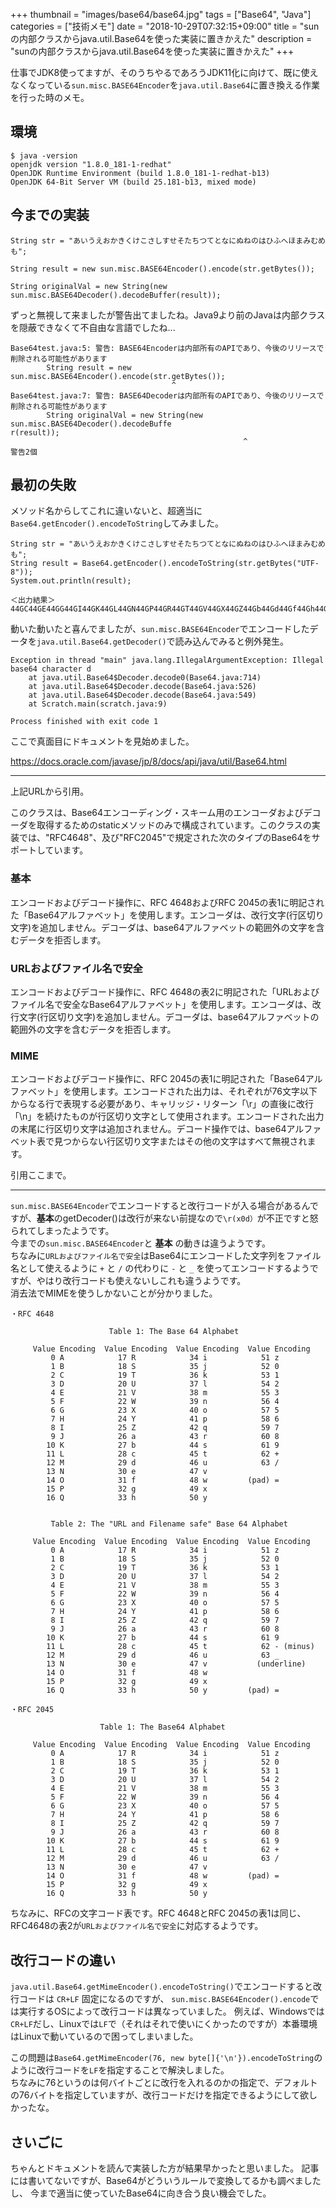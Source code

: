+++
thumbnail = "images/base64/base64.jpg"
tags = ["Base64", "Java"]
categories = ["技術メモ"]
date = "2018-10-29T07:32:15+09:00"
title = "sunの内部クラスからjava.util.Base64を使った実装に置きかえた"
description = "sunの内部クラスからjava.util.Base64を使った実装に置きかえた"
+++

仕事でJDK8使ってますが、そのうちやるであろうJDK11化に向けて、既に使えなくなっている`sun.misc.BASE64Encoder`を`java.util.Base64`に置き換える作業を行った時のメモ。

## 環境

```
$ java -version
openjdk version "1.8.0_181-1-redhat"
OpenJDK Runtime Environment (build 1.8.0_181-1-redhat-b13)
OpenJDK 64-Bit Server VM (build 25.181-b13, mixed mode)
```

## 今までの実装

```
String str = "あいうえおかきくけこさしすせそたちつてとなにぬねのはひふへほまみむめも";

String result = new sun.misc.BASE64Encoder().encode(str.getBytes());

String originalVal = new String(new sun.misc.BASE64Decoder().decodeBuffer(result));
```

ずっと無視して来ましたが警告出てましたね。Java9より前のJavaは内部クラスを隠蔽できなくて不自由な言語でしたね...

```
Base64test.java:5: 警告: BASE64Encoderは内部所有のAPIであり、今後のリリースで削除される可能性があります
        String result = new sun.misc.BASE64Encoder().encode(str.getBytes());
                                    ^
Base64test.java:7: 警告: BASE64Decoderは内部所有のAPIであり、今後のリリースで削除される可能性があります
        String originalVal = new String(new sun.misc.BASE64Decoder().decodeBuffe
r(result));
                                                    ^
警告2個
```

## 最初の失敗

メソッド名からしてこれに違いないと、超適当に`Base64.getEncoder().encodeToString`してみました。

```
String str = "あいうえおかきくけこさしすせそたちつてとなにぬねのはひふへほまみむめも";
String result = Base64.getEncoder().encodeToString(str.getBytes("UTF-8"));
System.out.println(result);

＜出力結果＞
44GC44GE44GG44GI44GK44GL44GN44GP44GR44GT44GV44GX44GZ44Gb44Gd44Gf44Gh44Gk44Gm44Go44Gq44Gr44Gs44Gt44Gu44Gv44Gy44G144G444G744G+44G/44KA44KB44KC
```

動いた動いたと喜んでましたが、`sun.misc.BASE64Encoder`でエンコードしたデータを`java.util.Base64.getDecoder()`で読み込んでみると例外発生。

```
Exception in thread "main" java.lang.IllegalArgumentException: Illegal base64 character d
	at java.util.Base64$Decoder.decode0(Base64.java:714)
	at java.util.Base64$Decoder.decode(Base64.java:526)
	at java.util.Base64$Decoder.decode(Base64.java:549)
	at Scratch.main(scratch.java:9)

Process finished with exit code 1
```

ここで真面目にドキュメントを見始めました。

https://docs.oracle.com/javase/jp/8/docs/api/java/util/Base64.html

-------------
上記URLから引用。

このクラスは、Base64エンコーディング・スキーム用のエンコーダおよびデコーダを取得するためのstaticメソッドのみで構成されています。このクラスの実装では、"RFC4648"、及び"RFC2045"で規定された次のタイプのBase64をサポートしています。

### 基本
エンコードおよびデコード操作に、RFC 4648およびRFC 2045の表1に明記された「Base64アルファベット」を使用します。エンコーダは、改行文字(行区切り文字)を追加しません。デコーダは、base64アルファベットの範囲外の文字を含むデータを拒否します。

### URLおよびファイル名で安全
エンコードおよびデコード操作に、RFC 4648の表2に明記された「URLおよびファイル名で安全なBase64アルファベット」を使用します。エンコーダは、改行文字(行区切り文字)を追加しません。デコーダは、base64アルファベットの範囲外の文字を含むデータを拒否します。

### MIME
エンコードおよびデコード操作に、RFC 2045の表1に明記された「Base64アルファベット」を使用します。エンコードされた出力は、それぞれが76文字以下からなる行で表現する必要があり、キャリッジ・リターン「\r」の直後に改行「\n」を続けたものが行区切り文字として使用されます。エンコードされた出力の末尾に行区切り文字は追加されません。デコード操作では、base64アルファベット表で見つからない行区切り文字またはその他の文字はすべて無視されます。

引用ここまで。

-------------

`sun.misc.BASE64Encoder`でエンコードすると改行コードが入る場合があるんですが、**基本**のgetDecoder()は改行が来ない前提なので`\r(x0d）`が不正ですと怒られてしまったようです。  
今までの`sun.misc.BASE64Encoder`と **基本** の動きは違うようです。  
ちなみに`URLおよびファイル名で安全`はBase64にエンコードした文字列をファイル名として使えるように `+` と `/` の代わりに `-` と `_` を使ってエンコードするようですが、やはり改行コードも使えないしこれも違うようです。  
消去法でMIMEを使うしかないことが分かりました。

```
・RFC 4648

                      Table 1: The Base 64 Alphabet

     Value Encoding  Value Encoding  Value Encoding  Value Encoding
         0 A            17 R            34 i            51 z
         1 B            18 S            35 j            52 0
         2 C            19 T            36 k            53 1
         3 D            20 U            37 l            54 2
         4 E            21 V            38 m            55 3
         5 F            22 W            39 n            56 4
         6 G            23 X            40 o            57 5
         7 H            24 Y            41 p            58 6
         8 I            25 Z            42 q            59 7
         9 J            26 a            43 r            60 8
        10 K            27 b            44 s            61 9
        11 L            28 c            45 t            62 +
        12 M            29 d            46 u            63 /
        13 N            30 e            47 v
        14 O            31 f            48 w         (pad) =
        15 P            32 g            49 x
        16 Q            33 h            50 y


         Table 2: The "URL and Filename safe" Base 64 Alphabet

     Value Encoding  Value Encoding  Value Encoding  Value Encoding
         0 A            17 R            34 i            51 z
         1 B            18 S            35 j            52 0
         2 C            19 T            36 k            53 1
         3 D            20 U            37 l            54 2
         4 E            21 V            38 m            55 3
         5 F            22 W            39 n            56 4
         6 G            23 X            40 o            57 5
         7 H            24 Y            41 p            58 6
         8 I            25 Z            42 q            59 7
         9 J            26 a            43 r            60 8
        10 K            27 b            44 s            61 9
        11 L            28 c            45 t            62 - (minus)
        12 M            29 d            46 u            63 _
        13 N            30 e            47 v           (underline)
        14 O            31 f            48 w
        15 P            32 g            49 x
        16 Q            33 h            50 y         (pad) =

・RFC 2045

                    Table 1: The Base64 Alphabet

     Value Encoding  Value Encoding  Value Encoding  Value Encoding
         0 A            17 R            34 i            51 z
         1 B            18 S            35 j            52 0
         2 C            19 T            36 k            53 1
         3 D            20 U            37 l            54 2
         4 E            21 V            38 m            55 3
         5 F            22 W            39 n            56 4
         6 G            23 X            40 o            57 5
         7 H            24 Y            41 p            58 6
         8 I            25 Z            42 q            59 7
         9 J            26 a            43 r            60 8
        10 K            27 b            44 s            61 9
        11 L            28 c            45 t            62 +
        12 M            29 d            46 u            63 /
        13 N            30 e            47 v
        14 O            31 f            48 w         (pad) =
        15 P            32 g            49 x
        16 Q            33 h            50 y
```     
ちなみに、RFCの文字コード表です。RFC 4648とRFC 2045の表1は同じ、RFC4648の表2が`URLおよびファイル名で安全`に対応するようです。

## 改行コードの違い

`java.util.Base64.getMimeEncoder().encodeToString()`でエンコードすると改行コードは `CR+LF` 固定になるのですが、
`sun.misc.BASE64Encoder().encode`では実行するOSによって改行コードは異なっていました。
例えば、Windowsでは`CR+LF`だし、Linuxでは`LF`で（それはそれで使いにくかったのですが）本番環境はLinuxで動いているので困ってしまいました。

この問題は`Base64.getMimeEncoder(76, new byte[]{'\n'}).encodeToString`のように改行コードを`LF`を指定することで解決しました。  
ちなみに76というのは何バイトごとに改行を入れるのかの指定で、デフォルトの76バイトを指定していますが、改行コードだけを指定できるようにして欲しかったな。

## さいごに

ちゃんとドキュメントを読んで実装した方が結果早かったと思いました。
記事には書いてないですが、Base64がどういうルールで変換してるかも調べましたし、
今まで適当に使っていたBase64に向き合う良い機会でした。
